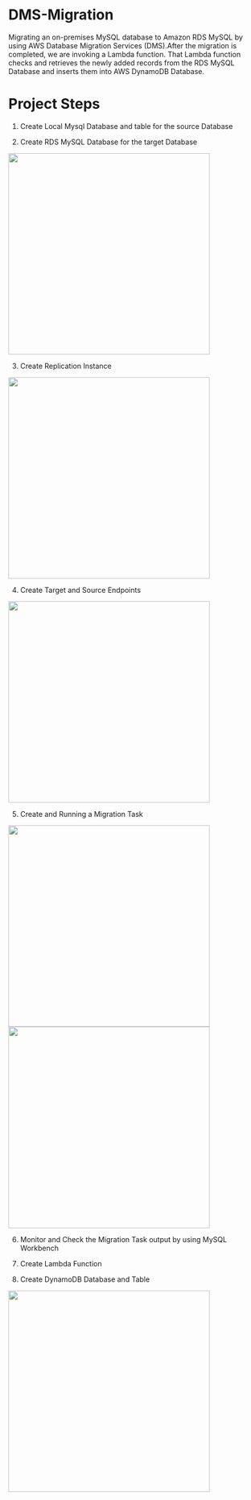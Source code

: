 # DMS-Migration

Migrating an on-premises MySQL database to Amazon RDS MySQL by using AWS Database Migration Services (DMS).After the migration is completed, we are invoking a Lambda function. That Lambda function checks and retrieves the newly added records from the RDS MySQL Database and inserts them into AWS DynamoDB Database.

# Project Steps


1. Create Local Mysql Database and table for the source Database

2. Create RDS MySQL Database for the target Database
<img src="https://github.com/user-attachments/assets/19d6e4df-8a93-4821-8f60-d09e5fceba91" width="400px">

3. Create Replication Instance
<img src="https://github.com/user-attachments/assets/700a9bce-7016-43ad-b06d-d8bfd7866a82" width="400px">

4. Create Target and Source Endpoints
<img src="https://github.com/user-attachments/assets/55f9c2b2-9f59-41fe-bbdd-b4c742815d89" width="400px">

5. Create and Running a Migration Task
<img src="https://github.com/user-attachments/assets/c89959a2-96ee-447d-a44d-d72e48b5db98" width="400px">
<img src="https://github.com/user-attachments/assets/0c84d26f-6c40-4a88-964b-36b65562def4" width="400px">

6. Monitor and Check the Migration Task output by using MySQL Workbench

7. Create Lambda Function
   
8. Create DynamoDB Database and Table
<img src="https://github.com/user-attachments/assets/c8bc0a95-c277-4a81-8bf1-15dcea4543b9" width="400px">



